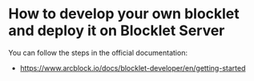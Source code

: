 # How to develop your own blocklet and deploy it on Blocklet Server

You can follow the steps in the official documentation:

- https://www.arcblock.io/docs/blocklet-developer/en/getting-started
